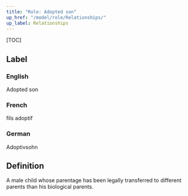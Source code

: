 ```yaml
---
title: "Role: Adopted son"
up_href: "/model/role/Relationships/"
up_label: Relationships
---
```


[TOC]

## Label

### English
Adopted son

### French
fils adoptif

### German
Adoptivsohn

## Definition
A male child whose parentage has been legally transferred to different parents than his biological parents.
